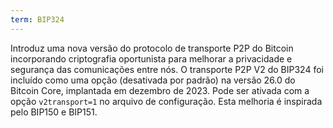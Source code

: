 ```yaml
---
term: BIP324
---
```


Introduz uma nova versão do protocolo de transporte P2P do Bitcoin incorporando criptografia oportunista para melhorar a privacidade e segurança das comunicações entre nós. O transporte P2P V2 do BIP324 foi incluído como uma opção (desativada por padrão) na versão 26.0 do Bitcoin Core, implantada em dezembro de 2023. Pode ser ativada com a opção `v2transport=1` no arquivo de configuração. Esta melhoria é inspirada pelo BIP150 e BIP151.